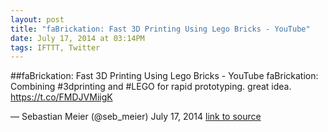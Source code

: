```yaml
---
layout: post
title: "faBrickation: Fast 3D Printing Using Lego Bricks - YouTube"
date: July 17, 2014 at 03:14PM
tags: IFTTT, Twitter
---
```

##faBrickation: Fast 3D Printing Using Lego Bricks - YouTube
faBrickation: Combining #3dprinting and #LEGO for rapid prototyping. great idea. https://t.co/FMDJVMiigK

— Sebastian Meier (@seb_meier) July 17, 2014
[link to source](http://ift.tt/1neB4CP) 
